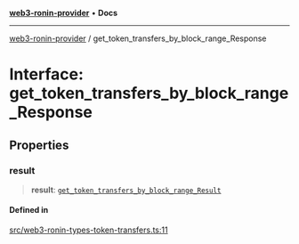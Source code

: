 [**web3-ronin-provider**](../README.md) • **Docs**

***

[web3-ronin-provider](../globals.md) / get\_token\_transfers\_by\_block\_range\_Response

# Interface: get\_token\_transfers\_by\_block\_range\_Response

## Properties

### result

> **result**: [`get_token_transfers_by_block_range_Result`](get_token_transfers_by_block_range_Result.md)

#### Defined in

[src/web3-ronin-types-token-transfers.ts:11](https://github.com/chuacw/web3-ronin-provider/blob/ce08d460e2589edd5c5b854bf0bd2f7be4e0431f/src/web3-ronin-types-token-transfers.ts#L11)

